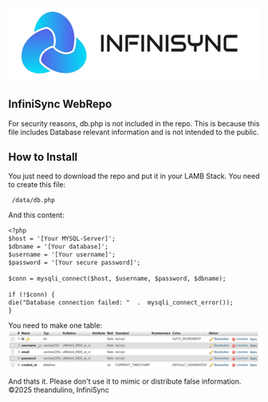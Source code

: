 ![table](/web/data/images/logo_long-removebg.png)
## InfiniSync WebRepo

For security reasons, db.php is not included in the repo.
This is because this file includes Database relevant information and is not intended to the public.

## How to Install

You just need to download the repo and put it in your LAMB Stack.
You need to create this file:
   

     /data/db.php
And this content:

    <?php
    $host = '[Your MYSQL-Server]';
    $dbname = '[Your database]';
    $username = '[Your username]';
    $password = '[Your secure password]'; 
    
    $conn = mysqli_connect($host, $username, $password, $dbname);
    
    if (!$conn) {
    die("Database connection failed: "  .  mysqli_connect_error());
    }

You need to make one table:
![table](/web/data/%7B62E11C19-3379-4248-8C21-F7E51BFE082F%7D.png)

And thats it.
Please don't use it to mimic or distribute false information.
©2025 theandulino, InfiniSync
